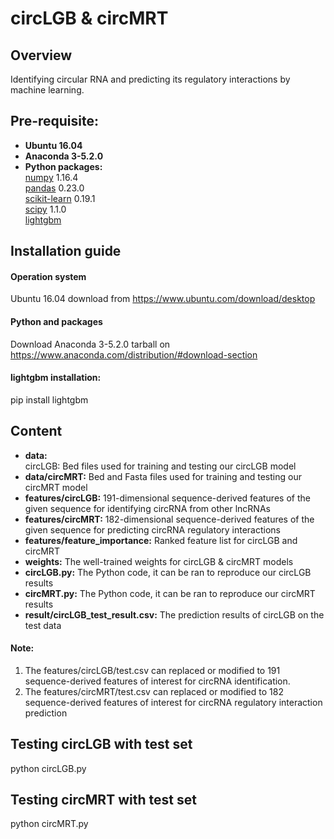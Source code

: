 # circLGB & circMRT 
## Overview
Identifying circular RNA and predicting its regulatory interactions by machine learning.

## Pre-requisite:  
* **Ubuntu 16.04**
* **Anaconda 3-5.2.0**
* **Python packages:**   
  [numpy](https://numpy.org/) 1.16.4  
  [pandas](https://pandas.pydata.org/) 0.23.0  
  [scikit-learn](https://scikit-learn.org/stable/) 0.19.1  
  [scipy](https://www.scipy.org/) 1.1.0   
  [lightgbm](https://github.com/Microsoft/LightGBM) 
  
## Installation guide
#### **Operation system**  
Ubuntu 16.04 download from https://www.ubuntu.com/download/desktop  
#### **Python and packages**  
Download Anaconda 3-5.2.0 tarball on https://www.anaconda.com/distribution/#download-section  
#### **lightgbm installation:**  
pip install lightgbm  
  
## Content  
* **data:**   
  circLGB: Bed files used for training and testing our circLGB model
* **data/circMRT:** Bed and Fasta files used for training and testing our circMRT model
* **features/circLGB:** 191-dimensional sequence-derived features of the given sequence for identifying circRNA from other lncRNAs
* **features/circMRT:** 182-dimensional sequence-derived features of the given sequence for predicting circRNA regulatory interactions
* **features/feature_importance:** Ranked feature list for circLGB and circMRT
* **weights:** The well-trained weights for circLGB & circMRT models      
* **circLGB.py:** The Python code, it can be ran to reproduce our circLGB results
* **circMRT.py:** The Python code, it can be ran to reproduce our circMRT results
* **result/circLGB_test_result.csv:** The prediction results of circLGB on the test data 
#### **Note:**    
1. The features/circLGB/test.csv can replaced or modified to 191 sequence-derived features of interest for circRNA identification. 
2. The features/circMRT/test.csv can replaced or modified to 182 sequence-derived features of interest for circRNA regulatory interaction prediction

## Testing circLGB with test set
python circLGB.py

## Testing circMRT with test set
python circMRT.py


